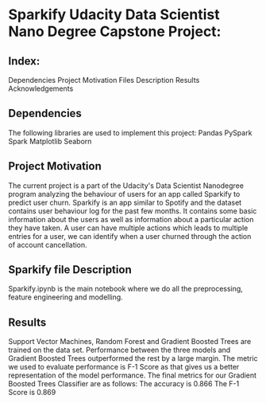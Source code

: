 # Sparkify Udacity Data Scientist Nano Degree Capstone Project:

## Index:
Dependencies
Project Motivation
Files Description
Results
Acknowledgements
## Dependencies
The following libraries are used to implement this project:
Pandas
PySpark
Spark
Matplotlib
Seaborn
## Project Motivation
The current project is a part of the Udacity's Data Scientist Nanodegree program analyzing the behaviour of users for an app called Sparkify to predict user churn. Sparkify is an app similar to Spotify and the dataset contains user behaviour log for the past few months. It contains some basic information about the users as well as information about a particular action they have taken. A user can have multiple actions which leads to multiple entries for a user, we can identify when a user churned through the action of account cancellation.
## Sparkify file  Description
Sparkify.ipynb is the main notebook where we do all the preprocessing, feature engineering and modelling.
## Results
Support Vector Machines, Random Forest and Gradient Boosted Trees are trained on the data set. Performance between the three models and Gradient Boosted Trees outperformed the rest by a large margin. The metric we used to evaluate performance is F-1 Score as that gives us a better representation of the model performance.
The final metrics for our Gradient Boosted Trees Classifier are as follows:
The accuracy is 0.866
The F-1 Score is 0.869

